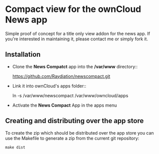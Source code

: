 # Compact view for the ownCloud News app

Simple proof of concept for a title only view addon for the news app. If you're interested in maintaining it, please contact me or simply fork it.

## Installation

- Clone the **News Compatct** app into the **/var/www** directory::

	https://github.com/Raydiation/newscompact.git

- Link it into ownCloud's apps folder::

	ln -s /var/www/newscompact /var/www/owncloud/apps

- Activate the **News Compact** App in the apps menu

## Creating and distributing over the app store

To create the zip which should be distributed over the app store you can use the Makefile to generate a zip from the current git repository:

	make dist
